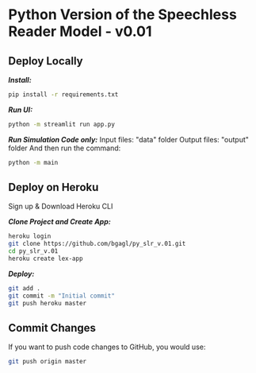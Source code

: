 # Python Version of the Speechless Reader Model - v0.01

## Deploy Locally

***Install:***
``` bash
pip install -r requirements.txt
```

***Run UI:***
``` bash
python -m streamlit run app.py
```

***Run Simulation Code only:***
Input files: "data" folder
Output files: "output" folder
And then run the command:
``` bash
python -m main
```


## Deploy on Heroku

Sign up & Download Heroku CLI

***Clone Project and Create App:***
``` bash
heroku login
git clone https://github.com/bgagl/py_slr_v.01.git
cd py_slr_v.01
heroku create lex-app
```

***Deploy:***
``` bash
git add .
git commit -m "Initial commit"
git push heroku master
```


## Commit Changes 
If you want to push code changes to GitHub, you would use:
``` bash
git push origin master
```
